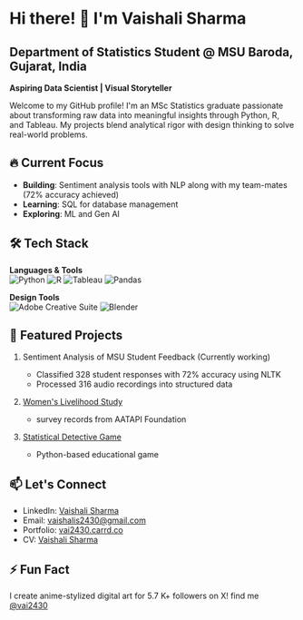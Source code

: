 # Hi there! 👋 I'm Vaishali Sharma 

## Department of Statistics Student @ MSU Baroda, Gujarat, India

**Aspiring Data Scientist | Visual Storyteller**

Welcome to my GitHub profile! I'm an MSc Statistics graduate passionate about transforming raw data into meaningful insights through Python, R, and Tableau. My projects blend analytical rigor with design thinking to solve real-world problems.

## 🔥 Current Focus
- **Building**: Sentiment analysis tools with NLP along with my team-mates (72% accuracy achieved)
- **Learning**: SQL for database management
- **Exploring**: ML and Gen AI 

## 🛠️ Tech Stack
**Languages & Tools**  
![Python](https://img.shields.io/badge/Python-3776AB?style=flat&logo=python&logoColor=white)
![R](https://img.shields.io/badge/R-276DC3?style=flat&logo=r&logoColor=white)
![Tableau](https://img.shields.io/badge/Tableau-E97627?style=flat&logo=tableau&logoColor=white)
![Pandas](https://img.shields.io/badge/Pandas-150458?style=flat&logo=pandas&logoColor=white)

**Design Tools**  
![Adobe Creative Suite](https://img.shields.io/badge/Adobe%20Creative%20Cloud-DA1F26?style=flat&logo=adobecreativecloud&logoColor=white)
![Blender](https://img.shields.io/badge/Blender-F5792A?style=flat&logo=blender&logoColor=white)

## 🌟 Featured Projects
1. Sentiment Analysis of MSU Student Feedback  (Currently working)
   - Classified 328 student responses with 72% accuracy using NLTK
   - Processed 316 audio recordings into structured data

2. [Women's Livelihood Study](https://github.com/yuu2430/Women-and-Livelihood-Project) 
   - survey records from AATAPI Foundation
   

3. [Statistical Detective Game](https://github.com/yuu2430/StatisticalDetetective)  
   - Python-based educational game

## 📫 Let's Connect
- LinkedIn: [Vaishali Sharma](https://linkedin.com/in/vai2430)
- Email: vaishalis2430@gmail.com
- Portfolio: [vai2430.carrd.co](https://vai2430.carrd.co/)
- CV: [Vaishali Sharma](https://github.com/yuu2430/yuu2430/blob/main/Vaishali-Sharma-CV.pdf)

## ⚡ Fun Fact
I create anime-stylized digital art for 5.7 K+ followers on X! find me [@vai2430](https://x.com/vai2430)

